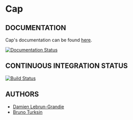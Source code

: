 Cap
===

DOCUMENTATION
-------------
Cap's documentation can be found [here](https://cap.readthedocs.org).

[![Documentation Status](https://readthedocs.org/projects/cap/badge/?version=latest)](https://readthedocs.org/projects/cap/?badge=latest)

CONTINUOUS INTEGRATION STATUS
-----------------------------

[![Build Status](https://travis-ci.org/ORNL-CEES/Cap.svg?branch=master)](https://travis-ci.org/ORNL-CEES/Cap)

AUTHORS
-------
* [Damien Lebrun-Grandie](https://github.com/dalg24)
* [Bruno Turksin](https://github.com/rombur)
